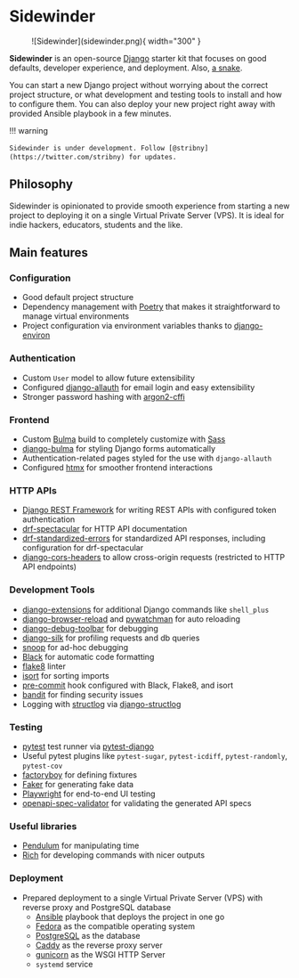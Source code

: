 # Sidewinder

<figure markdown>
  ![Sidewinder](sidewinder.png){ width="300" }
  <figcaption></figcaption>
</figure>

**Sidewinder** is an open-source [Django](https://www.djangoproject.com/) starter kit that focuses on good defaults, developer experience, and deployment. Also, [a snake](https://en.wikipedia.org/wiki/Crotalus_cerastes).

You can start a new Django project without worrying about the correct project structure, or what development and testing tools to install and how to configure them. You can also deploy your new project right away with provided Ansible playbook in a few minutes.

!!! warning

    Sidewinder is under development. Follow [@stribny](https://twitter.com/stribny) for updates.


## Philosophy

Sidewinder is opinionated to provide smooth experience from starting a new project to deploying it on a single Virtual Private Server (VPS). It is ideal for indie hackers, educators, students and the like.

## Main features

### Configuration

- Good default project structure
- Dependency management with [Poetry](https://python-poetry.org/) that makes it straightforward to manage virtual environments
- Project configuration via environment variables thanks to [django-environ](https://django-environ.readthedocs.io/en/latest/)

### Authentication

- Custom `User` model to allow future extensibility
- Configured [django-allauth](https://github.com/pennersr/django-allauth) for email login and easy extensibility
- Stronger password hashing with [argon2-cffi](https://github.com/hynek/argon2-cffi)

### Frontend

- Custom [Bulma](https://bulma.io/) build to completely customize with [Sass](https://sass-lang.com/)
- [django-bulma](https://pypi.org/project/django-bulma/) for styling Django forms automatically
- Authentication-related pages styled for the use with `django-allauth`
- Configured [htmx](https://htmx.org/) for smoother frontend interactions

### HTTP APIs

- [Django REST Framework](https://www.django-rest-framework.org/) for writing REST APIs with configured token authentication
- [drf-spectacular](https://drf-spectacular.readthedocs.io/en/latest/) for HTTP API documentation
- [drf-standardized-errors](https://drf-standardized-errors.readthedocs.io) for standardized API responses, including configuration for drf-spectacular
- [django-cors-headers](https://github.com/adamchainz/django-cors-headers) to allow cross-origin requests (restricted to HTTP API endpoints)

### Development Tools

- [django-extensions](https://django-extensions.readthedocs.io/en/latest/) for additional Django commands like `shell_plus`
- [django-browser-reload](https://github.com/adamchainz/django-browser-reload) and [pywatchman](https://github.com/facebook/watchman) for auto reloading
- [django-debug-toolbar](https://django-debug-toolbar.readthedocs.io/en/latest/) for debugging
- [django-silk](https://github.com/jazzband/django-silk) for profiling requests and db queries
- [snoop](https://pypi.org/project/snoop/) for ad-hoc debugging
- [Black](https://github.com/psf/black) for automatic code formatting
- [flake8](https://flake8.pycqa.org/en/latest/) linter
- [isort](https://pycqa.github.io/isort/) for sorting imports
- [pre-commit](https://pre-commit.com/) hook configured with Black, Flake8, and isort
- [bandit](https://github.com/PyCQA/bandit) for finding security issues
- Logging with [structlog](https://www.structlog.org/en/stable/) via [django-structlog](https://django-structlog.readthedocs.io/en/latest/)

### Testing

- [pytest](https://docs.pytest.org) test runner via [pytest-django](https://github.com/pytest-dev/pytest-django)
- Useful pytest plugins like `pytest-sugar`, `pytest-icdiff`, `pytest-randomly`, `pytest-cov`
- [factoryboy](https://factoryboy.readthedocs.io/en/stable/) for defining fixtures
- [Faker](https://faker.readthedocs.io/en/master/) for generating fake data
- [Playwright](https://playwright.dev/) for end-to-end UI testing
- [openapi-spec-validator](https://github.com/p1c2u/openapi-spec-validator) for validating the generated API specs

### Useful libraries

- [Pendulum](https://pendulum.eustace.io/) for manipulating time
- [Rich](https://github.com/Textualize/rich) for developing commands with nicer outputs

### Deployment

- Prepared deployment to a single Virtual Private Server (VPS) with reverse proxy and PostgreSQL database
  - [Ansible](https://www.ansible.com/resources/get-started) playbook that deploys the project in one go
  - [Fedora](https://getfedora.org/) as the compatible operating system
  - [PostgreSQL](https://www.postgresql.org/) as the database
  - [Caddy](https://caddyserver.com/) as the reverse proxy server
  - [gunicorn](https://gunicorn.org/) as the WSGI HTTP Server 
  - `systemd` service
